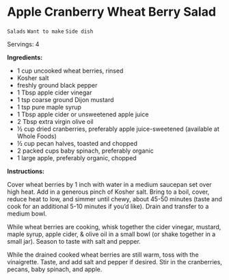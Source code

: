 # Apple Cranberry Wheat Berry Salad

`Salads` `Want to make` `Side dish`

Servings: 4

**Ingredients:**

- 1 cup uncooked wheat berries, rinsed
- Kosher salt
- freshly ground black pepper
- 1 Tbsp apple cider vinegar
- 1 tsp coarse ground Dijon mustard
- 1 tsp pure maple syrup
- 1 Tbsp apple cider or unsweetened apple juice
- 2 Tbsp extra virgin olive oil
- ½ cup dried cranberries, preferably apple juice-sweetened (available at Whole Foods)
- ½ cup pecan halves, toasted and chopped
- 2 packed cups baby spinach, preferably organic
- 1 large apple, preferably organic, chopped

**Instructions:**

Cover wheat berries by 1 inch with water in a medium saucepan set over high heat. Add in a generous pinch of Kosher salt. Bring to a boil, cover, reduce heat to low, and simmer until chewy, about 45-50 minutes (taste and cook for an additional 5-10 minutes if you’d like). Drain and transfer to a medium bowl.

While wheat berries are cooking, whisk together the cider vinegar, mustard, maple syrup, apple cider, & olive oil in a small bowl (or shake together in a small jar). Season to taste with salt and pepper.

While the drained cooked wheat berries are still warm, toss with the vinaigrette. Taste, and add salt and pepper if desired. Stir in the cranberries, pecans, baby spinach, and apple.

